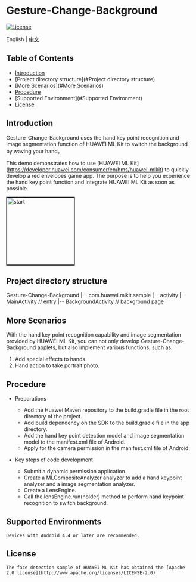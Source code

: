 # Gesture-Change-Background
[![License](https://img.shields.io/badge/Docs-hmsguides-brightgreen)](https://developer.huawei.com/consumer/en/doc/development/HMS-Guides/ml-introduction-4)

English | [中文](https://github.com/HMS-Core/hms-ml-demo/blob/master/Gesture-Change-Background/README_ZH)

## Table of Contents

  * [Introduction](#Introduction)
  * [Project directory structure](#Project directory structure)
  * [More Scenarios](#More Scenarios)
  * [Procedure](#Procedure)
  * [Supported Environment](#Supported Environment)
  * [License](#License)


## Introduction
   Gesture-Change-Background uses the hand key point recognition and image segmentation function of HUAWEI ML Kit to switch the background by waving your hand。
    
   This demo demonstrates how to use [HUAWEI ML Kit] (https://developer.huawei.com/consumer/en/hms/huawei-mlkit) to quickly develop a red envelopes game app. The purpose is to      help you experience the hand key point function and integrate HUAWEI ML Kit as soon as possible.

   <img src="https://github.com/HMS-Core/hms-ml-demo/blob/master/Gesture-Change-Background/background.gif" width=180 title="start" border=2>

## Project directory structure
Gesture-Change-Background
    |-- com.huawei.mlkit.sample
        |-- activity
            |-- MainActivity // entry
            |-- BackgroundActivity // background page

## More Scenarios
With the hand key point recognition capability and image segmentation provided by HUAWEI ML Kit, you can not only develop Gesture-Change-Background applets, but also implement various functions, such as:
1. Add special effects to hands.
2. Hand action to take portrait photo.

## Procedure
- Preparations
  - Add the Huawei Maven repository to the build.gradle file in the root directory of the project.
  - Add build dependency on the SDK to the build.gradle file in the app directory.
  - Add the hand key point detection model and image segmentation model to the manifest.xml file of Android.
  - Apply for the camera permission in the manifest.xml file of Android.

- Key steps of code development
  - Submit a dynamic permission application.
  - Create a MLCompositeAnalyzer analyzer to add a hand keypoint analyzer and a image segmentation analyzer.
  - Create a LensEngine.
  - Call the lensEngine.run(holder) method to perform hand keypoint recognition to switch background.

## Supported Environments
    Devices with Android 4.4 or later are recommended.

##  License
    The face detection sample of HUAWEI ML Kit has obtained the [Apache 2.0 license](http://www.apache.org/licenses/LICENSE-2.0).

